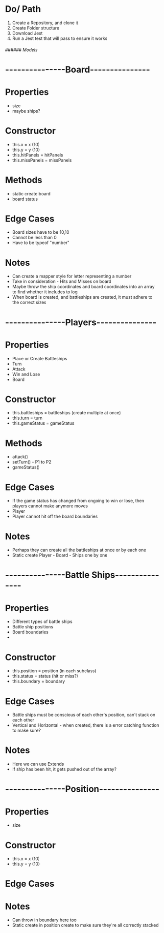 # Do/ Path

1. Create a Repository, and clone it
2. Create Folder structure
3. Download Jest
4. Run a Jest test that will pass to ensure it works

###### ###### Models

# ---------------Board---------------

# Properties

- size
- maybe ships?

# Constructor

- this.x = x (10)
- this.y = y (10)
- this.hitPanels = hitPanels
- this.missPanels = missPanels

# Methods

- static create board
- board status

# Edge Cases

- Board sizes have to be 10,10
- Cannot be less than 0
- Have to be typeof "number"

# Notes

- Can create a mapper style for letter representing a number
- Take in consideration - Hits and Misses on board
- Maybe throw the ship coordinates and board coordinates into an array to find whether it includes to log
- When board is created, and battleships are created, it must adhere to the correct sizes

# ---------------Players---------------

# Properties

- Place or Create Battleships
- Turn
- Attack
- Win and Lose
- Board

# Constructor

- this.battleships = battleships (create multiple at once)
- this.turn = turn
- this.gameStatus = gameStatus

# Methods

- attack()
- setTurn() - P1 to P2
- gameStatus()

# Edge Cases

- If the game status has changed from ongoing to win or lose, then players cannot make anymore moves
- Player
- Player cannot hit off the board boundaries

# Notes

- Perhaps they can create all the battleships at once or by each one
- Static create Player - Board - Ships one by one

# ---------------Battle Ships---------------

# Properties

- Different types of battle ships
- Battle ship positions
- Board boundaries
-

# Constructor

- this.position = position (in each subclass)
- this.status = status (hit or miss?)
- this.boundary = boundary

# Edge Cases

- Battle ships must be conscious of each other's position, can't stack on each other
- Vertical and Horizontal - when created, there is a error catching function to make sure?

# Notes

- Here we can use Extends
- If ship has been hit, it gets pushed out of the array?

# ---------------Position---------------

# Properties

- size

# Constructor

- this.x = x (10)
- this.y = y (10)

# Edge Cases

# Notes

- Can throw in boundary here too
- Static create in position create to make sure they're all correctly stacked
